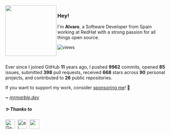 <img src="https://avatar.mrmarble.dev/avatar/76561198287455504" width="160" align="left"/>

### Hey!

I'm **Alvaro**, a Software Developer from Spain working at RedHat with a strong passion for all things open source.

![views](https://komarev.com/ghpvc/?username=mrmarble&style=flat&color=313131&label=views&abbreviated=true)

</br>

Ever since I joined GitHub **11** years ago, I pushed **9962** commits, opened **85** issues, submitted **398** pull requests, received **668** stars across **90** personal projects, and contributed to **26** public repositories.


If you want to support my work, consider [sponsoring me](https://github.com/sponsors/mrmarble)! 💖

**~** [_mrmarble.dev_](https://mrmarble.dev/)


<h5>
  ✨ Thanks to
</h5>
<p>
<!-- sponsors --><a href="https://github.com/GoRhY"><img src="https:&#x2F;&#x2F;avatars.githubusercontent.com&#x2F;u&#x2F;7281306?u&#x3D;368ba39b6784f3ec52525f5bd2840eebbc8aa80b&amp;v&#x3D;4" width="30px" alt="GoRhY" /></a>&nbsp;&nbsp;<a href="https://github.com/ai"><img src="https:&#x2F;&#x2F;avatars.githubusercontent.com&#x2F;u&#x2F;19343?u&#x3D;109019153065fd4af98d015da3ee415790e2ef3e&amp;v&#x3D;4" width="30px" alt="ai" /></a>&nbsp;&nbsp;<a href="https://github.com/"><img src="https:&#x2F;&#x2F;raw.githubusercontent.com&#x2F;JamesIves&#x2F;github-sponsors-readme-action&#x2F;dev&#x2F;.github&#x2F;assets&#x2F;placeholder.png" width="30px" alt="" /></a>&nbsp;&nbsp;<!-- sponsors -->
</p>
